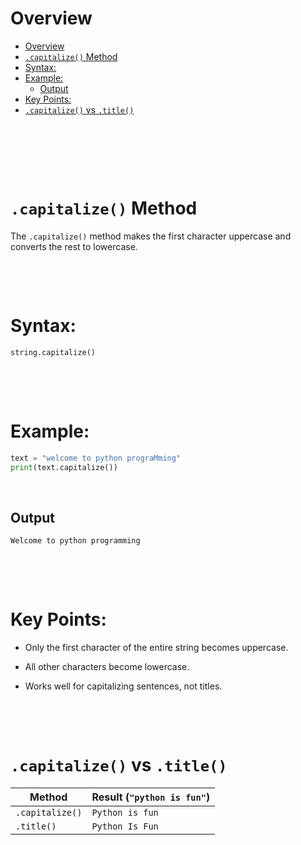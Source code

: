 # Overview

- [Overview](#overview)
- [`.capitalize()` Method](#capitalize-method)
- [Syntax:](#syntax)
- [Example:](#example)
  - [Output](#output)
- [Key Points:](#key-points)
- [`.capitalize()` vs `.title()`](#capitalize-vs-title)

&nbsp;

&nbsp;

&nbsp;

# `.capitalize()` Method

The `.capitalize()` method makes the first character uppercase and converts the rest to lowercase.

&nbsp;

&nbsp;

# Syntax:

```python
string.capitalize()
```

&nbsp;

&nbsp;

# Example:

```python
text = "welcome to python prograMming"
print(text.capitalize())
```

&nbsp;

## Output

```md
Welcome to python programming
```

&nbsp;

&nbsp;

# Key Points:

- Only the first character of the entire string becomes uppercase.

- All other characters become lowercase.

- Works well for capitalizing sentences, not titles.

&nbsp;

&nbsp;

# `.capitalize()` vs `.title()`

| Method          | Result (`"python is fun"`) |
| --------------- | -------------------------- |
| `.capitalize()` | `Python is fun`            |
| `.title()`      | `Python Is Fun`            |

&nbsp;

&nbsp;

&nbsp;

&nbsp;

&nbsp;

&nbsp;
